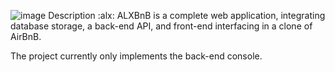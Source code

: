 ![image](https://user-images.githubusercontent.com/106966069/204176490-ef4798c6-f5f0-4595-8850-c43dad62366b.png)
Description :alx:
ALXBnB is a complete web application, integrating database storage, a back-end API, and front-end interfacing in a clone of AirBnB.

The project currently only implements the back-end console.
